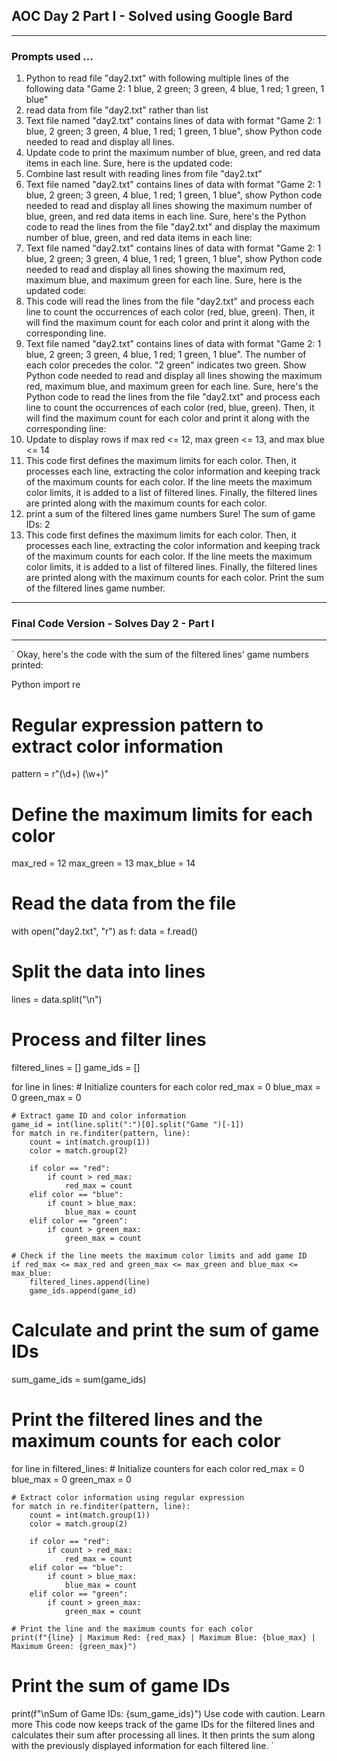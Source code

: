 
## AOC Day 2 Part I - Solved using Google Bard ##

---
### Prompts used ... ###
1. Python to read file "day2.txt" with following multiple lines of the following data "Game 2: 1 blue, 2 green; 3 green, 4 blue, 1 red; 1 green, 1 blue"
2. read data from file "day2.txt" rather than list
3. Text file named "day2.txt" contains lines of data with format  "Game 2: 1 blue, 2 green; 3 green, 4 blue, 1 red; 1 green, 1 blue", show Python code needed to read and display all lines.
4. Update code to print the maximum number of blue, green, and red data items in each line.
Sure, here is the updated code:
4. Combine last result with reading lines from file "day2.txt"
5. Text file named "day2.txt" contains lines of data with format  "Game 2: 1 blue, 2 green; 3 green, 4 blue, 1 red; 1 green, 1 blue", show Python code needed to read and display all lines showing the maximum number of blue, green, and red data items in each line.
Sure, here's the Python code to read the lines from the file "day2.txt" and display the maximum number of blue, green, and red data items in each line:
6. Text file named "day2.txt" contains lines of data with format  "Game 2: 1 blue, 2 green; 3 green, 4 blue, 1 red; 1 green, 1 blue", show Python code needed to read and display all lines showing the maximum red, maximum blue, and maximum green for each line.
Sure, here is the updated code:
7. This code will read the lines from the file "day2.txt" and process each line to count the occurrences of each color (red, blue, green). Then, it will find the maximum count for each color and print it along with the corresponding line.
8. Text file named "day2.txt" contains lines of data with format  "Game 2: 1 blue, 2 green; 3 green, 4 blue, 1 red; 1 green, 1 blue". The number of each color precedes the color.  "2 green" indicates two green. Show Python code needed to read and display all lines showing the maximum red, maximum blue, and maximum green for each line.
Sure, here's the Python code to read the lines from the file "day2.txt" and process each line to count the occurrences of each color (red, blue, green). Then, it will find the maximum count for each color and print it along with the corresponding line:
9. Update to display rows if max red <= 12, max green <= 13, and max blue <= 14
10. This code first defines the maximum limits for each color. Then, it processes each line, extracting the color information and keeping track of the maximum counts for each color. If the line meets the maximum color limits, it is added to a list of filtered lines. Finally, the filtered lines are printed along with the maximum counts for each color.
11. print a sum of the filtered lines game numbers
Sure! The sum of game IDs: 2
12. This code first defines the maximum limits for each color. Then, it processes each line, extracting the color information and keeping track of the maximum counts for each color. If the line meets the maximum color limits, it is added to a list of filtered lines. Finally, the filtered lines are printed along with the maximum counts for each color.  Print the sum of the filtered lines game number.

---
### Final Code Version - Solves Day 2 - Part I ###
---
`
Okay, here's the code with the sum of the filtered lines' game numbers printed:

Python
import re

# Regular expression pattern to extract color information
pattern = r"(\d+) (\w+)"

# Define the maximum limits for each color
max_red = 12
max_green = 13
max_blue = 14

# Read the data from the file
with open("day2.txt", "r") as f:
    data = f.read()

# Split the data into lines
lines = data.split("\n")

# Process and filter lines
filtered_lines = []
game_ids = []

for line in lines:
    # Initialize counters for each color
    red_max = 0
    blue_max = 0
    green_max = 0

    # Extract game ID and color information
    game_id = int(line.split(":")[0].split("Game ")[-1])
    for match in re.finditer(pattern, line):
        count = int(match.group(1))
        color = match.group(2)

        if color == "red":
            if count > red_max:
                red_max = count
        elif color == "blue":
            if count > blue_max:
                blue_max = count
        elif color == "green":
            if count > green_max:
                green_max = count

    # Check if the line meets the maximum color limits and add game ID
    if red_max <= max_red and green_max <= max_green and blue_max <= max_blue:
        filtered_lines.append(line)
        game_ids.append(game_id)

# Calculate and print the sum of game IDs
sum_game_ids = sum(game_ids)

# Print the filtered lines and the maximum counts for each color
for line in filtered_lines:
    # Initialize counters for each color
    red_max = 0
    blue_max = 0
    green_max = 0

    # Extract color information using regular expression
    for match in re.finditer(pattern, line):
        count = int(match.group(1))
        color = match.group(2)

        if color == "red":
            if count > red_max:
                red_max = count
        elif color == "blue":
            if count > blue_max:
                blue_max = count
        elif color == "green":
            if count > green_max:
                green_max = count

    # Print the line and the maximum counts for each color
    print(f"{line} | Maximum Red: {red_max} | Maximum Blue: {blue_max} | Maximum Green: {green_max}")

# Print the sum of game IDs
print(f"\nSum of Game IDs: {sum_game_ids}")
Use code with caution. Learn more
This code now keeps track of the game IDs for the filtered lines and calculates their sum after processing all lines. It then prints the sum along with the previously displayed information for each filtered line.
`

